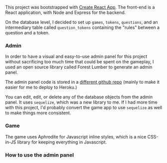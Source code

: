 This project was bootstrapped with [Create React App](https://github.com/facebook/create-react-app). 
The front-end is a React application, with Node and Express for the backend. 

On the database level, I decided to set up `games`, `tokens`, `questions`, and an intermediary table called 
`question_tokens` containing the "rules" between a question and a token. 

###  Admin

In order to have a visual and easy-to-use admin panel for this project without sacrificing too much
time that could be spent on the gameplay, I used an open source library called Forest Lumber to generate an 
admin panel. 

The admin panel code is stored in a [different github repo]('https://github.com/antoniablair/stats-engagement-admin') 
(mainly to make it easier for me to deploy to Heroku.)


You can edit, edit, or delete any of the database objects from the admin panel. 
It uses `sequelize`, which was 
a new library to me. If I had more time with this project, I'd probably convert the game app to use 
`sequelize` as well to make things more consistent. 

### Game 

The game uses Aphrodite for Javascript inline styles, which is a nice CSS-in-JS library for keeping 
everything in Javascript. 



### How to use the admin panel 